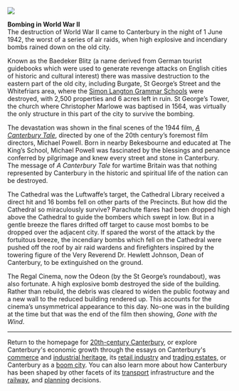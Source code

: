 <a href="https://beta.kent-maps.online"><img src="https://beta.kent-maps.online/juncture/ve-button.png"></a>
<param ve-config title="20th-Century Canterbury: World War II" author="Richard Maltby" layout="vtl" banner="https://stor.artstor.org/stor/ac4c3e2e-745f-401a-be67-b126b36a865e" description="The destruction of World War II came to Canterbury in the night of 1 June 1942, the worst of a series of air raids, when high explosive and incendiary bombs rained down on the old city.">

<param ve-entity eid="Q29303" aliases="Canterbury">
<param ve-entity eid="Q669528" aliases="Baedeker">
<param ve-entity eid="Q17064998" aliases="Whitefriars">
<param ve-entity eid="Q7519171" aliases="Simon Langton">
<param ve-entity eid="Q17641326" aliases="St George's Tower">
<param ve-entity eid="Q133466" aliases="A Canterbury Tale">
<param ve-entity eid="Q55234" aliases="Michael Powell">
<param ve-entity eid="Q4881598" aliases="Bekesbourne">
<param ve-entity eid="Q29265" aliases="the Cathedral">
<param ve-entity eid="Q1775303" aliases="Hewlett Johnson">
<param ve-entity eid="Q40472386" aliases="Odeon">
<param ve-entity eid="Q3360332" aliases="Kings School">

**Bombing in World War II**   
The destruction of World War II came to Canterbury in the night of 1 June 1942, the worst of a series of air raids, when high explosive and incendiary bombs rained down on the old city.
<param ve-image url="https://upload.wikimedia.org/wikipedia/commons/3/3a/Bundesarchiv_Bild_101I-662-6659-37%2C_Flugzeug_Messerschmitt_Me_109.jpg" label="Messerschmitt" attribution="Bundesarchiv, Bild 101I-662-6659-37 / Hebenstreit / CC-BY-SA 3.0">

Known as the Baedeker Blitz (a name derived from German tourist guidebooks which were used to generate revenge attacks on English cities of historic and cultural interest) there was massive destruction to the eastern part of the old city, including Burgate, St George’s Street and the Whitefriars area, where the [Simon Langton Grammar Schools](/canterbury/20c-canterbury-education) were destroyed, with 2,500 properties and 6 acres left in ruin. St George’s Tower, the church where Christopher Marlowe was baptised in 1564, was virtually the only structure in this part of the city to survive the bombing.
<param ve-image url="https://stor.artstor.org/stor/a88a700f-df99-46c1-ba05-e5809a9d9e77" label="St George's Street" attribution="Public domain">
<param ve-image url="https://stor.artstor.org/stor/dfa23143-29ed-4551-b01f-7a93dfd04724" label="Simon Langton Grammar Schools when co-located" attribution="Public domain">
<param ve-image url="https://stor.artstor.org/stor/a5222b83-766a-49ce-a3e5-6ff598aecee5" label="Simon Langton Girls' Grammar School">
<param ve-image url="https://stor.artstor.org/stor/efb430e3-c025-4ddd-a976-bc985277273c" label="Simon Langton Boys' Grammar School">
<param ve-image url="https://upload.wikimedia.org/wikipedia/commons/thumb/3/32/Tower_of_St_George_the_Martyr_Canterbury_2.jpg/1280px-Tower_of_St_George_the_Martyr_Canterbury_2.jpg" label="St George's Tower" attribution="BabelStone CC BY-SA 3.0">

The devastation was shown in the final scenes of the 1944 film, [*A Canterbury Tale*](/canterbury/20c-canterbury-tales-film), directed by one of the 20th century’s foremost film directors, Michael Powell. Born in nearby Bekesbourne and educated at The King’s School, Michael Powell was fascinated by the blessings and penance conferred by pilgrimage and knew every street and stone in Canterbury. The message of *A Canterbury Tale* for wartime Britain was that nothing represented by Canterbury in the historic and spiritual life of the nation can be destroyed.
<param ve-image url="https://stor.artstor.org/stor/c7538ee6-6e4e-4321-a748-578148758e2a" label="Mint Yard, King's School, Canterbury" attribution="Peter Henderson, by permission">
<param ve-image url="https://upload.wikimedia.org/wikipedia/commons/f/f7/The_King%27s_School_War_Memorial.jpg" label="The King's School War Memorial" attribution="bixentro, CC BY-SA 2.0">

The Cathedral was the Luftwaffe’s target, the Cathedral Library received a direct hit and 16 bombs fell on other parts of the Precincts. But how did the Cathedral so miraculously survive? Parachute flares had been dropped high above the Cathedral to guide the bombers which swept in low. But in a gentle breeze the flares drifted off target to cause most bombs to be dropped over the adjacent city. If spared the worst of the attack by the fortuitous breeze, the incendiary bombs which fell on the Cathedral were pushed off the roof by air raid wardens and firefighters inspired by the towering figure of the Very Reverend Dr. Hewlett Johnson, Dean of Canterbury, to be extinguished on the ground. 
<param ve-image url="https://upload.wikimedia.org/wikipedia/commons/thumb/0/02/Canterbury_Cathedral_-_Portal_Nave_Cross-spire.jpeg/1920px-Canterbury_Cathedral_-_Portal_Nave_Cross-spire.jpeg" label="Canterbury Cathedral" attribution="Hans Musil, CC-BY-SA 4.0">

The Regal Cinema, now the Odeon (by the St George’s roundabout), was also fortunate. A high explosive bomb destroyed the side of the building. Rather than rebuild, the debris was cleared to widen the public footway and a new wall to the reduced building rendered up. This accounts for the cinema’s unsymmetrical appearance to this day. No-one was in the building at the time but that was the end of the film then showing, *Gone with the Wind*.
<param ve-map center="Q40472386" zoom="15">

***

Return to the homepage for [20th-century Canterbury](/canterbury/20c-canterbury-home), or explore Canterbury's economic growth through the essays on Canterbury's [commerce](/canterbury/20c-canterbury-commerce) and [industrial heritage](/canterbury/20c-canterbury-industrial), its [retail industry](/canterbury/20c-canterbury-retail-store) and [trading estates](/canterbury/20c-canterbury-trading-estates), or Canterbury as a [boom city](/canterbury/20c-canterbury-boom-city). You can also learn more about how Canterbury has been shaped by other facets of its [transport](/canterbury/20c-canterbury-transport) infrastructure and the [railway](/canterbury/20c-canterbury-railway), and [planning](/canterbury/20c-canterbury-planning) decisions.
<param ve-image url="https://upload.wikimedia.org/wikipedia/commons/thumb/0/02/Canterbury_Cathedral_-_Portal_Nave_Cross-spire.jpeg/1557px-Canterbury_Cathedral_-_Portal_Nave_Cross-spire.jpeg" label="Canterbury Cathedral" attribution="Hans Musil, CC BY-SA 4.0"> 
